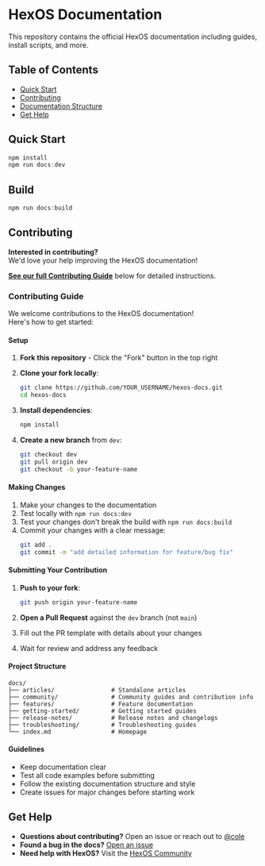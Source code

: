 # HexOS Documentation

This repository contains the official HexOS documentation including guides, install scripts, and more.

## Table of Contents

- [Quick Start](#quick-start)
- [Contributing](#contributing)
- [Documentation Structure](#documentation-structure)
- [Get Help](#get-help)

## Quick Start

```js
npm install
npm run docs:dev
```

## Build 

```js
npm run docs:build
```

## Contributing

**Interested in contributing?**  
We'd love your help improving the HexOS documentation!

**[See our full Contributing Guide](#contributing-guide)** below for detailed instructions.

### Contributing Guide

We welcome contributions to the HexOS documentation!  
Here's how to get started:

#### Setup

1. **Fork this repository** - Click the "Fork" button in the top right
2. **Clone your fork locally**:
   ```bash
   git clone https://github.com/YOUR_USERNAME/hexos-docs.git
   cd hexos-docs
   ```

3. **Install dependencies**:
   ```bash
   npm install
   ```

4. **Create a new branch** from `dev`:
   ```bash
   git checkout dev
   git pull origin dev
   git checkout -b your-feature-name
   ```

#### Making Changes

1. Make your changes to the documentation
2. Test locally with `npm run docs:dev`
3. Test your changes don't break the build with `npm run docs:build`
4. Commit your changes with a clear message:
   ```bash
   git add .
   git commit -m "add detailed information for feature/bug fix"
   ```

#### Submitting Your Contribution

1. **Push to your fork**:
   ```bash
   git push origin your-feature-name
   ```

2. **Open a Pull Request** against the `dev` branch (not `main`)
3. Fill out the PR template with details about your changes
4. Wait for review and address any feedback

#### Project Structure

```
docs/
├── articles/                # Standalone articles
├── community/               # Community guides and contribution info
├── features/                # Feature documentation
├── getting-started/         # Getting started guides
├── release-notes/           # Release notes and changelogs
├── troubleshooting/         # Troubleshooting guides
└── index.md                 # Homepage
```

#### Guidelines

- Keep documentation clear
- Test all code examples before submitting
- Follow the existing documentation structure and style
- Create issues for major changes before starting work


## Get Help

- **Questions about contributing?** Open an issue or reach out to [@cole](https://hub.hexos.com/profile/27801-csmanel/)
- **Found a bug in the docs?** [Open an issue](https://github.com/Eshtek/hexos-docs/issues)
- **Need help with HexOS?** Visit the [HexOS Community](https://hub.hexos.com/)

